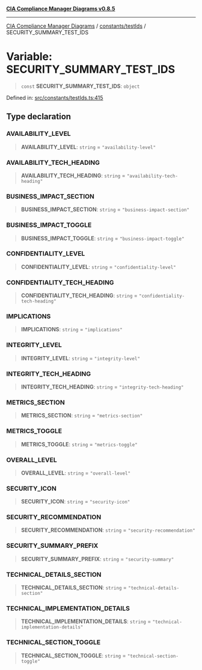 [**CIA Compliance Manager Diagrams v0.8.5**](../../../README.md)

***

[CIA Compliance Manager Diagrams](../../../modules.md) / [constants/testIds](../README.md) / SECURITY\_SUMMARY\_TEST\_IDS

# Variable: SECURITY\_SUMMARY\_TEST\_IDS

> `const` **SECURITY\_SUMMARY\_TEST\_IDS**: `object`

Defined in: [src/constants/testIds.ts:415](https://github.com/Hack23/cia-compliance-manager/blob/b799ef22d9067d09cc69eaeddf109ac9dcdce934/src/constants/testIds.ts#L415)

## Type declaration

### AVAILABILITY\_LEVEL

> **AVAILABILITY\_LEVEL**: `string` = `"availability-level"`

### AVAILABILITY\_TECH\_HEADING

> **AVAILABILITY\_TECH\_HEADING**: `string` = `"availability-tech-heading"`

### BUSINESS\_IMPACT\_SECTION

> **BUSINESS\_IMPACT\_SECTION**: `string` = `"business-impact-section"`

### BUSINESS\_IMPACT\_TOGGLE

> **BUSINESS\_IMPACT\_TOGGLE**: `string` = `"business-impact-toggle"`

### CONFIDENTIALITY\_LEVEL

> **CONFIDENTIALITY\_LEVEL**: `string` = `"confidentiality-level"`

### CONFIDENTIALITY\_TECH\_HEADING

> **CONFIDENTIALITY\_TECH\_HEADING**: `string` = `"confidentiality-tech-heading"`

### IMPLICATIONS

> **IMPLICATIONS**: `string` = `"implications"`

### INTEGRITY\_LEVEL

> **INTEGRITY\_LEVEL**: `string` = `"integrity-level"`

### INTEGRITY\_TECH\_HEADING

> **INTEGRITY\_TECH\_HEADING**: `string` = `"integrity-tech-heading"`

### METRICS\_SECTION

> **METRICS\_SECTION**: `string` = `"metrics-section"`

### METRICS\_TOGGLE

> **METRICS\_TOGGLE**: `string` = `"metrics-toggle"`

### OVERALL\_LEVEL

> **OVERALL\_LEVEL**: `string` = `"overall-level"`

### SECURITY\_ICON

> **SECURITY\_ICON**: `string` = `"security-icon"`

### SECURITY\_RECOMMENDATION

> **SECURITY\_RECOMMENDATION**: `string` = `"security-recommendation"`

### SECURITY\_SUMMARY\_PREFIX

> **SECURITY\_SUMMARY\_PREFIX**: `string` = `"security-summary"`

### TECHNICAL\_DETAILS\_SECTION

> **TECHNICAL\_DETAILS\_SECTION**: `string` = `"technical-details-section"`

### TECHNICAL\_IMPLEMENTATION\_DETAILS

> **TECHNICAL\_IMPLEMENTATION\_DETAILS**: `string` = `"technical-implementation-details"`

### TECHNICAL\_SECTION\_TOGGLE

> **TECHNICAL\_SECTION\_TOGGLE**: `string` = `"technical-section-toggle"`

